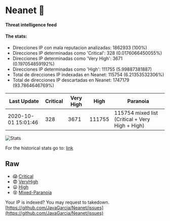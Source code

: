 # Neanet :hocho:
#### Threat intelligence feed
#### The stats:

- Direcciones IP con mala reputacion analizadas: 1862933 (100%)
- Direcciones IP determinadas como 'Critical':  328 (0.0176066450055%)
- Direcciones IP determinadas como 'Very High':  3671 (0.197054859192%)
- Direcciones IP determinadas como 'High':  111755 (5.99887381887)
- Total de direcciones IP indexadas en Neanet:  115754 (6.21353532306%)
- Total de direcciones IP descartadas en Neanet:  1747179 (93.7864646769%)

| Last Update | Critical | Very High | High | Paranoia |
| --- | --- | --- | --- | --- |
| 2020-10-01 15:01:46 | 328 | 3671 | 111755 | 115754 mixed list (Critical + Very High + High)|

![Stats](https://docs.google.com/spreadsheets/d/e/2PACX-1vSnaNMIXVabIpDJjufMlzH7poXnshF3mgd8Is1g9ytUEzVsP5my4Trn8f-xkoLLQ38xpL3HtmUexLo6/pubchart?oid=501124687&format=image)

For the historical stats go to: [link](/stats.csv)
## Raw
- :scream: [Critical](https://raw.githubusercontent.com/JavaGarcia/Neanet/master/blacklists/neanet_critical.txt)
- :fearful: [VeryHigh](https://raw.githubusercontent.com/JavaGarcia/Neanet/master/blacklists/neanet_veryHigh.txtt)
- :frowning: [High](https://raw.githubusercontent.com/JavaGarcia/Neanet/master/blacklists/neanet_high.txt)
- :dizzy_face: [Mixed-Paranoia](https://raw.githubusercontent.com/JavaGarcia/Neanet/master/blacklists/neanet_all.txt)


Your IP is indexed? You may request to takedown. [https://github.com/JavaGarcia/Neanet/issues](https://github.com/JavaGarcia/Neanet/issues)























































































































































































































































































































































































































































































































































































































































































































































































































































































































































































































































































































































































